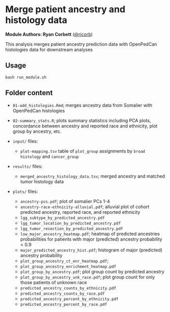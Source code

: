 # Merge patient ancestry and histology data

__Module Authors: Ryan Corbett__ ([@rjcorb](https://github.com/rjcorb))

This analysis merges patient ancestry prediction data with OpenPedCan histologies data for downstream analyses


## Usage
`bash run_module.sh`

## Folder content

- `01-add_histologies.Rmd`; merges ancestry data from Somalier with OpenPedCan histologies

- `02-summary_stats.R`; plots summary statistics including PCA plots, concordance between ancestry and reported race and ethnicity, plot group by ancestry, etc. 

- `input/` files: 
  - `plot-mapping.tsv` table of `plot_group` assignments by `broad histology` and `cancer_group`

- `results/` files: 
  - `merged_ancestry_histology_data.tsv`; merged ancestry and matched tumor histology data

- `plots/` files: 
  - `ancestry-pcs.pdf`; plot of somalier PCs 1-4
  - `ancestry-race-ethnicity-alluvial.pdf`; alluvial plot of cohort predicted ancestry, reported race, and reported ethnicity
  - `lgg_subtype_by_predicted_ancestry.pdf`
  - `lgg_tumor_location_by_predicted_ancestry.pdf`
  - `lgg_tumor_resection_by_predicted_ancestry.pdf`
  - `low_major_ancestry_heatmap.pdf`; heatmap of predicted ancestries probabilities for patients with major (predicted) ancestry probability < 0.9
  - `major_predicted_ancestry_hist.pdf`; histogram of major (predicted) ancestry probability
  - `plot_group_ancestry_ct_enr_heatmap.pdf`; 
  - `plot_group_ancestry_enrichment_heatmap.pdf`
  - `plot_group_by_ancestry.pdf`; plot group count by predicted ancestry 
  - `plot_group_by_ancestry_unk_race.pdf`; plot group count for only those patients of unknown race
  - `predicted_ancestry_counts_by_ethnicity.pdf`
  - `predicted_ancestry_counts_by_race.pdf`
  - `predicted_ancestry_percent_by_ethnicity.pdf`
  - `predicted_ancestry_percent_by_race.pdf`

